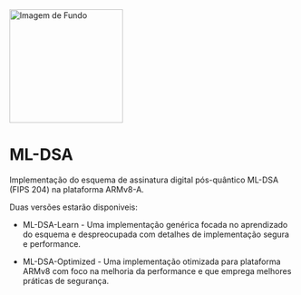 <img src="https://github.com/user-attachments/assets/214dfa1b-5536-4cdc-9df4-acef1aff5e7f" alt="Imagem de Fundo" width="200" height="auto">

# ML-DSA

Implementação do esquema de assinatura digital pós-quântico ML-DSA (FIPS 204) na plataforma ARMv8-A.

Duas versões estarão disponiveis:

-  ML-DSA-Learn - Uma implementação genérica focada no aprendizado do esquema e despreocupada com detalhes de implementação segura e performance.
  
-  ML-DSA-Optimized - Uma implementação otimizada para plataforma ARMv8 com foco na melhoria da performance e que emprega melhores práticas de segurança.

